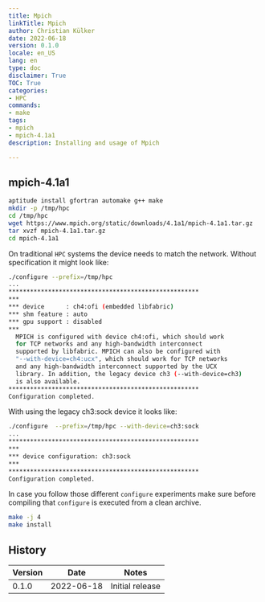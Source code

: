 ```yaml
---
title: Mpich
linkTitle: Mpich
author: Christian Külker
date: 2022-06-18
version: 0.1.0
locale: en_US
lang: en
type: doc
disclaimer: True
TOC: True
categories:
- HPC
commands:
- make
tags:
- mpich
- mpich-4.1a1
description: Installing and usage of Mpich

---
```


## mpich-4.1a1

```bash
aptitude install gfortran automake g++ make
mkdir -p /tmp/hpc
cd /tmp/hpc
wget https://www.mpich.org/static/downloads/4.1a1/mpich-4.1a1.tar.gz
tar xvzf mpich-4.1a1.tar.gz
cd mpich-4.1a1
```

On traditional `HPC` systems the device needs to match the network.  Without
specification it might look like:

```bash
./configure --prefix=/tmp/hpc
...
*****************************************************
***
*** device      : ch4:ofi (embedded libfabric)
*** shm feature : auto
*** gpu support : disabled
***
  MPICH is configured with device ch4:ofi, which should work
  for TCP networks and any high-bandwidth interconnect
  supported by libfabric. MPICH can also be configured with
  "--with-device=ch4:ucx", which should work for TCP networks
  and any high-bandwidth interconnect supported by the UCX
  library. In addition, the legacy device ch3 (--with-device=ch3)
  is also available.
*****************************************************
Configuration completed.
```

With using the legacy ch3:sock device it looks like:

```bash
./configure  --prefix=/tmp/hpc --with-device=ch3:sock
...
*****************************************************
***
*** device configuration: ch3:sock
***
*****************************************************
Configuration completed.
```

In case you follow those different `configure` experiments
make sure before compiling that `configure` is executed
from a clean archive.

```bash
make -j 4
make install
```

## History

| Version | Date       | Notes                                                |
| ------- | ---------- | ---------------------------------------------------- |
| 0.1.0   | 2022-06-18 | Initial release                                      |
